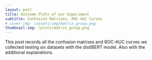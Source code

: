 ```yaml
---
layout: post
title: Outcome Plots of our Experiment
subtitle: Confusion Matrixes, ROC-AUC Curves
# cover-img: /assets/img/matrix_group.png
thumbnail-img: /plots/matrix_group.png
---
```


This post records all the confusion matrixes and ROC-AUC curves we collected testing six datasets with the distlBERT model.
Also with the additional explanations.

